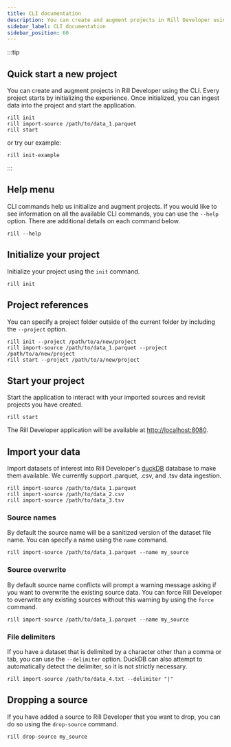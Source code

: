 ```yaml
---
title: CLI documentation
description: You can create and augment projects in Rill Developer using the CLI.
sidebar_label: CLI documentation
sidebar_position: 60
---
```


:::tip

## Quick start a new project
You can create and augment projects in Rill Developer using the CLI. Every project starts by initializing the experience. Once initialized, you can ingest data into the project and start the application.

```
rill init
rill import-source /path/to/data_1.parquet
rill start
```

or try our example:
```
rill init-example
```
<!-- (Please note that the command `rill init-example` is temporarily unavailable on Windows.) -->

:::

## Help menu
CLI commands help us initialize and augment projects. If you would like to see information on all the available CLI commands, you can use the ```--help``` option. There are additional details on each command below.

```
rill --help
```

## Initialize your project
Initialize your project using the ```init``` command. 

```
rill init
```

## Project references
You can specify a project folder outside of the current folder by including the `--project` option.

```
rill init --project /path/to/a/new/project
rill import-source /path/to/data_1.parquet --project /path/to/a/new/project
rill start --project /path/to/a/new/project
```

## Start your project
Start the application to interact with your imported sources and revisit projects you have created.

```
rill start
```
  
The Rill Developer application will be available at [http://localhost:8080](http://localhost:8080).

## Import your data
Import datasets of interest into Rill Developer's [duckDB](https://duckdb.org/docs/sql/introduction) database to make them available. We currently support .parquet, .csv, and .tsv data ingestion.

```
rill import-source /path/to/data_1.parquet
rill import-source /path/to/data_2.csv
rill import-source /path/to/data_3.tsv
```

### Source names
By default the source name will be a sanitized version of the dataset file name. You can specify a name using the `name` command.

```
rill import-source /path/to/data_1.parquet --name my_source
```

### Source overwrite
By default source name conflicts will prompt a warning message asking if you want to overwrite the existing source data. You can force Rill Developer to overwrite any existing sources without this warning by using the `force` command.

```
rill import-source /path/to/data_1.parquet --name my_source
```

### File delimiters
If you have a dataset that is delimited by a character other than a comma or tab, you can use the `--delimiter` option. DuckDB can also attempt to automatically detect the delimiter, so it is not strictly necessary.

```
rill import-source /path/to/data_4.txt --delimiter "|"
```

## Dropping a source
If you have added a source to Rill Developer that you want to drop, you can do so using the `drop-source` command.

```
rill drop-source my_source
```
